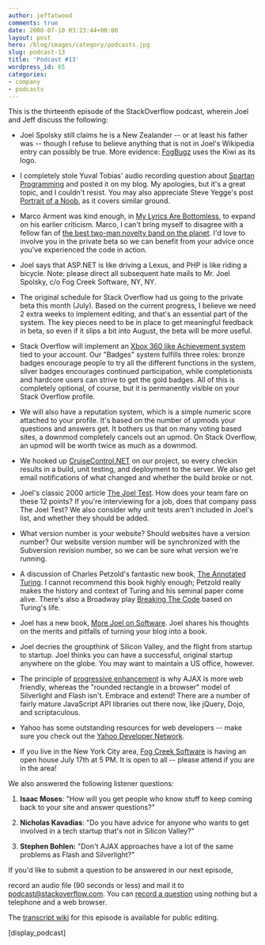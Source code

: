 ```yaml
---
author: jeffatwood
comments: true
date: 2008-07-10 03:23:44+00:00
layout: post
hero: /blog/images/category/podcasts.jpg
slug: podcast-13
title: 'Podcast #13'
wordpress_id: 65
categories:
- company
- podcasts
---
```



This is the thirteenth episode of the StackOverflow podcast, wherein Joel and Jeff discuss the following:






  * Joel Spolsky still claims he is a New Zealander -- or at least his father was -- though I refuse to believe anything that is not in Joel's Wikipedia entry can possibly be true. More evidence: [FogBugz](http://www.fogcreek.com/FogBUGZ/) uses the Kiwi as its logo.


  * I completely stole Yuval Tobias' audio recording question about [Spartan Programming](http://www.codinghorror.com/blog/archives/001148.html) and posted it on my blog. My apologies, but it's a great topic, and I couldn't resist. You may also appreciate Steve Yegge's post [Portrait of a Noob](http://steve-yegge.blogspot.com/2008/02/portrait-of-n00b.html), as it covers similar ground.  



  * Marco Arment was kind enough, in [My Lyrics Are Bottomless](http://tumblelog.marco.org/41323518/my-lyrics-are-bottomless), to expand on his earlier criticism. Marco, I can't bring myself to disagree with a fellow fan of [the best two-man novelty band on the planet](http://en.wikipedia.org/wiki/Flight_of_the_Conchords). I'd love to involve you in the private beta so we can benefit from your advice once you've experienced the code in action.  



  * Joel says that ASP.NET is like driving a Lexus, and PHP is like riding a bicycle. Note: please direct all subsequent hate mails to Mr. Joel Spolsky, c/o Fog Creek Software, NY, NY.  



  * The original schedule for Stack Overflow had us going to the private beta this month (July). Based on the current progress, I believe we need 2 extra weeks to implement editing, and that's an essential part of the system. The key pieces need to be in place to get meaningful feedback in beta, so even if it slips a bit into August, the beta will be more useful. 


  * Stack Overflow will implement an [Xbox 360 like Achievement system](http://www.xbox360achievements.org/index.php) tied to your account. Our "Badges" system fulfills three roles: bronze badges encourage people to try all the different functions in the system, silver badges encourages continued participation, while completionists and hardcore users can strive to get the gold badges. All of this is completely optional, of course, but it is permanently visible on your Stack Overflow profile.  



  * We will also have a reputation system, which is a simple numeric score attached to your profile. It's based on the number of upmods your questions and answers get. It bothers us that on many voting based sites, a downmod completely cancels out an upmod. On Stack Overflow, an upmod will be worth twice as much as a downmod.


  * We hooked up [CruiseControl.NET](http://confluence.public.thoughtworks.org/display/CCNET/Welcome+to+CruiseControl.NET) on our project, so every checkin results in a build, unit testing, and deployment to the server. We also get email notifications of what changed and whether the build broke or not.


  * Joel's classic 2000 article [The Joel Test](http://www.joelonsoftware.com/articles/fog0000000043.html). How does your team fare on these 12 points? If you're interviewing for a job, does that company pass The Joel Test? We also consider why unit tests aren't included in Joel's list, and whether they should be added.


  * What version number is your website? Should websites have a version number? Our website version number will be synchronized with the Subversion revision number, so we can be sure what version we're running.


  * A discussion of Charles Petzold's fantastic new book, [The Annotated Turing](http://www.codinghorror.com/blog/archives/001143.html). I cannot recommend this book highly enough; Petzold really makes the history and context of Turing and his seminal paper come alive. There's also a Broadway play [Breaking The Code](http://www.turing.org.uk/turing/scrapbook/btc.html) based on Turing's life.


  * Joel has a new book, [More Joel on Software](http://www.amazon.com/dp/1430209879/?tag=codinghorror-20). Joel shares his thoughts on the merits and pitfalls of turning your blog into a book.


  * Joel decries the groupthink of Silicon Valley, and the flight from startup to startup. Joel thinks you can have a successful, original startup anywhere on the globe. You may want to maintain a US office, however.


  * The principle of [progressive enhancement](http://en.wikipedia.org/wiki/Progressive_Enhancement) is why AJAX is more web friendly, whereas the "rounded rectangle in a browser" model of Silverlight and Flash isn't. Embrace and extend! There are a number of fairly mature JavaScript API libraries out there now, like jQuery, Dojo, and scriptaculous.  



  * Yahoo has some outstanding resources for web developers -- make sure you check out the [Yahoo Developer Network](http://developer.yahoo.com/).


  * If you live in the New York City area, [Fog Creek Software](http://www.fogcreek.com/) is having an open house July 17th at 5 PM. It is open to all -- please attend if you are in the area!



We also answered the following listener questions:






  1. **Isaac Moses**: "How will you get people who know stuff to keep coming back to your site and answer questions?"



  2. **Nicholas Kavadias**: "Do you have advice for anyone who wants to get involved in a tech startup that's not in Silicon Valley?"


  3. **Stephen Bohlen:** "Don't AJAX approaches have a lot of the same problems as Flash and Silverlight?"





If you'd like to submit a question to be answered in our next episode,  

record an audio file (90 seconds or less) and mail it to [podcast@stackoverflow.com](mailto:podcast@stackoverflow.com). You can [record a question](http://blog.stackoverflow.com/index.php/2008/05/recording-podcast-questions-using-your-telephone/) using nothing but a telephone and a web browser.





The [transcript wiki](https://stackoverflow.fogbugz.com/default.asp?W13020) for this episode is available for public editing.




[display_podcast]



